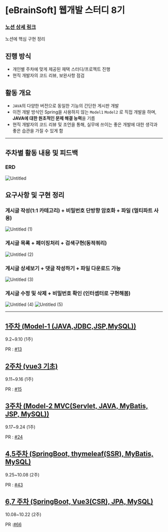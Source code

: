 # [eBrainSoft] 웹개발 스터디 8기

### [노션 상세 링크](https://invincible-sesame-584.notion.site/EBrainSoft-8-a0632661023942e78d9cdb159a20581b)
노션에 핵심 구현 정리

## 진행 방식

- 개인별 주차에 맞게 제공된 재택 스터디/프로젝트 진행
- 현직 개발자의 코드 리뷰, 보완사항 점검

## 활동 개요

- `JAVA`의 다양한 버전으로 동일한 기능의 간단한 게시판 개발
- 이전 개발 방식인 Spring을 사용하지 않는 `Model1` `Model2` 로 직접 개발을 하며, **JAVA에 대한 원초적인 문제 해결 능력**을 기름
- 현직 개발자의 코드 리뷰 및 조언을 통해, 실무에 쓰이는 좋은 개발에 대한 생각과 좋은 습관을 가질 수 있게 함

---
## 주차별 활동 내용 및 피드백
### ERD

![Untitled](https://github.com/kawkmin/eBrainSoft_Assignments/assets/86940335/03ecc789-576f-4106-ba43-2ed0f954096b)



## 요구사항 및 구현 정리

### 게시글 작성(1:1 카테고리) + 비밀번호 단방향 암호화 + 파일 (멀티파트 사용)

![Untitled (1)](https://github.com/kawkmin/eBrainSoft_Assignments/assets/86940335/e80b27a3-8d7a-48e2-8c18-7c43cf6ea05b)


### **게시글 목록 + 페이징처리 + 검색구현(동적쿼리)**

![Untitled (2)](https://github.com/kawkmin/eBrainSoft_Assignments/assets/86940335/d01283da-8870-4cfe-aa34-acff0887dc9a)


### **게시글 상세보기 + 댓글 작성하기 + 파일 다운로드 가능**

![Untitled (3)](https://github.com/kawkmin/eBrainSoft_Assignments/assets/86940335/97e4ebe3-8063-4a7b-b2e8-8801ea9216e1)


### 게시글 수정 및 삭제 + 비밀번호 확인 (인터셉터로 구현해봄)

![Untitled (4)](https://github.com/kawkmin/eBrainSoft_Assignments/assets/86940335/0691dc5a-9359-4905-bd2d-e961ac51f349)
![Untitled (5)](https://github.com/kawkmin/eBrainSoft_Assignments/assets/86940335/6c626f69-572d-4146-8a29-9dcc0d88c12d)


--- 

## [1주차 (Model-1 (JAVA,JDBC,JSP,MySQL))](https://github.com/kawkmin/eBrainSoft_Assignments/tree/4_week/eb-study-templates-1week)
9.2~9.10 (1주)

PR : [#13](https://github.com/kawkmin/eBrainSoft_Assignments/pull/13)

## [2주차 (vue3 기초)](https://github.com/kawkmin/eBrainSoft_Assignments/tree/4_week/eb-study-templates-plusweek)
9.11~9.16 (1주)

PR : [#15](https://github.com/kawkmin/eBrainSoft_Assignments/pull/15)

## [3주차 (Model-2 MVC(Servlet, JAVA, MyBatis, JSP, MySQL)) ](https://github.com/kawkmin/eBrainSoft_Assignments/tree/4_week/eb-study-templates-2week)
9.17~9.24 (1주)

PR : [#24](https://github.com/kawkmin/eBrainSoft_Assignments/pull/24)

## [4,5주차 (SpringBoot, thymeleaf(SSR), MyBatis, MySQL) ](https://github.com/kawkmin/eBrainSoft_Assignments/tree/4_week/eb-study-templates-3week)
9.25~10.08 (2주)

PR : [#43](https://github.com/kawkmin/eBrainSoft_Assignments/pull/43)

## [6,7 주차 (SpringBoot, Vue3(CSR), JPA, MySQL)](https://github.com/kawkmin/eBrainSoft_Assignments/tree/4_week/eb-study-templates-4week-backend)
10.08~10.22 (2주)

PR :[#66](https://github.com/kawkmin/eBrainSoft_Assignments/pull/66)
